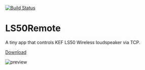 [![Build Status](https://dev.azure.com/bjoernstresing/bjoernstresing/_apis/build/status/Tereius.LS50Remote?branchName=master)](https://dev.azure.com/bjoernstresing/bjoernstresing/_build/latest?definitionId=1&branchName=master)


# LS50Remote
A tiny app that controls KEF LS50 Wireless loudspeaker via TCP.

[Download](https://github.com/Tereius/LS50Remote/releases)

![preview](https://image.ibb.co/hmHgNA/LSctrl.png)
